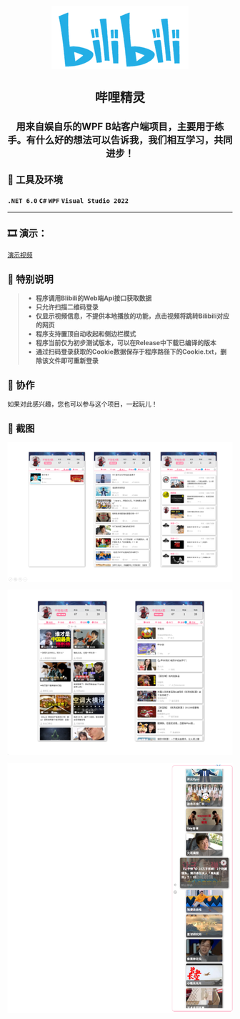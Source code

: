 <p align="center">
<img src="https://github.com/JamesBaiJun/BiliSpirit/blob/master/BiliSpirit/Images/bilibili.png"/>
<h1 align="center">哔哩精灵</h1>
</p>

<h2 align="center">用来自娱自乐的WPF B站客户端项目，主要用于练手。有什么好的想法可以告诉我，我们相互学习，共同进步！
</h2>

## 📃 工具及环境
### `.NET 6.0` `C#`  `WPF` `Visual Studio 2022`
---
## 🎞 演示：
[演示视频](https://www.bilibili.com/video/BV1od4y1g7xg)
## 💎 特别说明
> * **程序调用Blibili的Web端Api接口获取数据** 
> * **只允许扫描二维码登录** 
> * **仅显示视频信息，不提供本地播放的功能，点击视频将跳转Bilibili对应的网页** 
> * **程序支持置顶自动收起和侧边栏模式** 
> * **程序当前仅为初步测试版本，可以在Release中下载已编译的版本** 
> * **通过扫码登录获取的Cookie数据保存于程序路径下的Cookie.txt，删除该文件即可重新登录** 
## 🚀 协作
如果对此感兴趣，您也可以参与这个项目，一起玩儿！
## 🧩 截图
<p align="center">
<img src="https://github.com/JamesBaiJun/BiliSpirit/blob/master/BiliSpirit/image/Snipaste_1.png"/>
</p>

<p align="center">
<img src="https://github.com/JamesBaiJun/BiliSpirit/blob/master/BiliSpirit/image/Snipaste_2.png"/>
</p>

<p align="center">
<img src="https://github.com/JamesBaiJun/BiliSpirit/blob/master/BiliSpirit/image/Snipaste_3.png"/>
</p>
